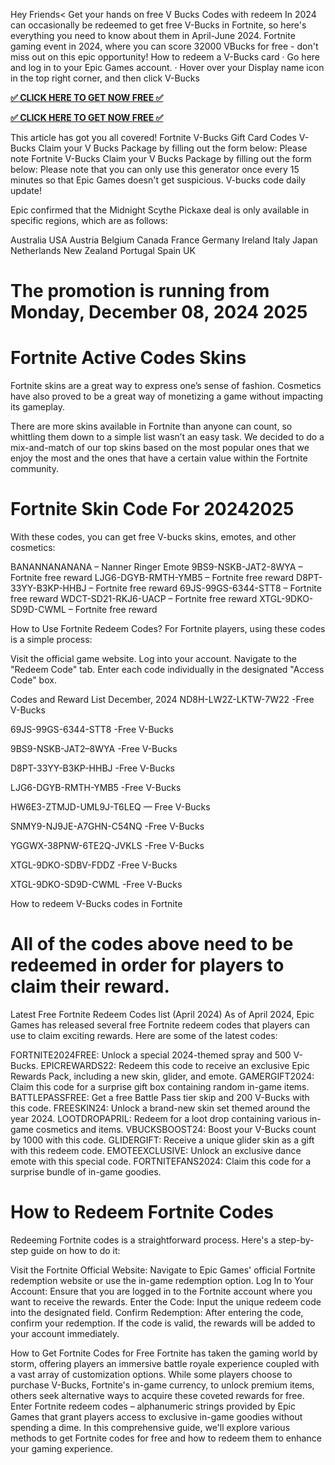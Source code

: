Hey Friends< Get your hands on free V Bucks Codes with redeem In 2024 can occasionally be redeemed to get free V-Bucks in Fortnite, so here's everything you need to know about them in April-June 2024. Fortnite gaming event in 2024, where you can score 32000 VBucks for free - don't miss out on this epic opportunity! How to redeem a V-Bucks card · Go here and log in to your Epic Games account. · Hover over your Display name icon in the top right corner, and then click V-Bucks

**[✅ CLICK HERE TO GET NOW FREE ✅](https://tinyurl.com/2dra9vfc)**

**[✅ CLICK HERE TO GET NOW FREE ✅](https://tinyurl.com/2dra9vfc)**

This article has got you all covered! Fortnite V-Bucks Gift Card Codes V-Bucks Claim your V Bucks Package by filling out the form below: Please note Fortnite V-Bucks Claim your V Bucks Package by filling out the form below: Please note that you can only use this generator once every 15 minutes so that Epic Games doesn't get suspicious. V-bucks code daily update!

Epic confirmed that the Midnight Scythe Pickaxe deal is only available in specific regions, which are as follows:


Australia
USA
Austria
Belgium
Canada
France
Germany
Ireland
Italy
Japan
Netherlands
New Zealand
Portugal
Spain
UK

# The promotion is running from Monday, December 08, 2024 2025


# Fortnite Active Codes Skins​
Fortnite skins are a great way to express one’s sense of fashion. Cosmetics have also proved to be a great way of monetizing a game without impacting its gameplay.

There are more skins available in Fortnite than anyone can count, so whittling them down to a simple list wasn’t an easy task. We decided to do a mix-and-match of our top skins based on the most popular ones that we enjoy the most and the ones that have a certain value within the Fortnite community.


# Fortnite Skin Code For 2024​ 2025
With these codes, you can get free V-bucks skins, emotes, and other cosmetics:


BANANNANANANA – Nanner Ringer Emote
9BS9-NSKB-JAT2-8WYA – Fortnite free reward
LJG6-DGYB-RMTH-YMB5 – Fortnite free reward
D8PT-33YY-B3KP-HHBJ – Fortnite free reward
69JS-99GS-6344-STT8 – Fortnite free reward
WDCT-SD21-RKJ6-UACP – Fortnite free reward
XTGL-9DKO-SD9D-CWML – Fortnite free reward

How to Use Fortnite Redeem Codes?​
For Fortnite players, using these codes is a simple process:


Visit the official game website.
Log into your account.
Navigate to the "Redeem Code" tab.
Enter each code individually in the designated "Access Code" box.

Codes and Reward List December, 2024​
ND8H-LW2Z-LKTW-7W22 -Free V-Bucks

69JS-99GS-6344-STT8 -Free V-Bucks

9BS9-NSKB-JAT2–8WYA -Free V-Bucks

D8PT-33YY-B3KP-HHBJ -Free V-Bucks

LJG6-DGYB-RMTH-YMB5 -Free V-Bucks

HW6E3-ZTMJD-UML9J-T6LEQ — Free V-Bucks

SNMY9-NJ9JE-A7GHN-C54NQ -Free V-Bucks

YGGWX-38PNW-6TE2Q-JVKLS -Free V-Bucks

XTGL-9DKO-SDBV-FDDZ -Free V-Bucks

XTGL-9DKO-SD9D-CWML -Free V-Bucks

How to redeem V-Bucks codes in Fortnite

# All of the codes above need to be redeemed in order for players to claim their reward.


Latest Free Fortnite Redeem Codes list (April 2024)​
As of April 2024, Epic Games has released several free Fortnite redeem codes that players can use to claim exciting rewards. Here are some of the latest codes:


FORTNITE2024FREE: Unlock a special 2024-themed spray and 500 V-Bucks.
EPICREWARDS22: Redeem this code to receive an exclusive Epic Rewards Pack, including a new skin, glider, and emote.
GAMERGIFT2024: Claim this code for a surprise gift box containing random in-game items.
BATTLEPASSFREE: Get a free Battle Pass tier skip and 200 V-Bucks with this code.
FREESKIN24: Unlock a brand-new skin set themed around the year 2024.
LOOTDROPAPRIL: Redeem for a loot drop containing various in-game cosmetics and items.
VBUCKSBOOST24: Boost your V-Bucks count by 1000 with this code.
GLIDERGIFT: Receive a unique glider skin as a gift with this redeem code.
EMOTEEXCLUSIVE: Unlock an exclusive dance emote with this special code.
FORTNITEFANS2024: Claim this code for a surprise bundle of in-game goodies.

# How to Redeem Fortnite Codes​
Redeeming Fortnite codes is a straightforward process. Here's a step-by-step guide on how to do it:


Visit the Fortnite Official Website: Navigate to Epic Games' official Fortnite redemption website or use the in-game redemption option.
Log In to Your Account: Ensure that you are logged in to the Fortnite account where you want to receive the rewards.
Enter the Code: Input the unique redeem code into the designated field.
Confirm Redemption: After entering the code, confirm your redemption. If the code is valid, the rewards will be added to your account immediately.

How to Get Fortnite Codes for Free​
Fortnite has taken the gaming world by storm, offering players an immersive battle royale experience coupled with a vast array of customization options. While some players choose to purchase V-Bucks, Fortnite's in-game currency, to unlock premium items, others seek alternative ways to acquire these coveted rewards for free. Enter Fortnite redeem codes – alphanumeric strings provided by Epic Games that grant players access to exclusive in-game goodies without spending a dime. In this comprehensive guide, we'll explore various methods to get Fortnite codes for free and how to redeem them to enhance your gaming experience.
